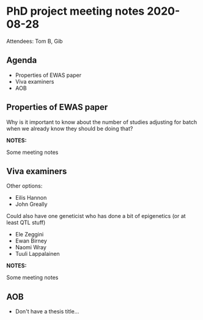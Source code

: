 # PhD project meeting notes 2020-08-28

Attendees: Tom B, Gib

## Agenda

* Properties of EWAS paper 
* Viva examiners
* AOB

## Properties of EWAS paper

Why is it important to know about the number of studies adjusting for batch when we already know they should be doing that? 

__NOTES:__

Some meeting notes

## Viva examiners

Other options: 

- Eilis Hannon
- John Greally

Could also have one geneticist who has done a bit of epigenetics (or at least QTL stuff)

- Ele Zeggini
- Ewan Birney
- Naomi Wray
- Tuuli Lappalainen


__NOTES:__

Some meeting notes

## AOB

* Don't have a thesis title...